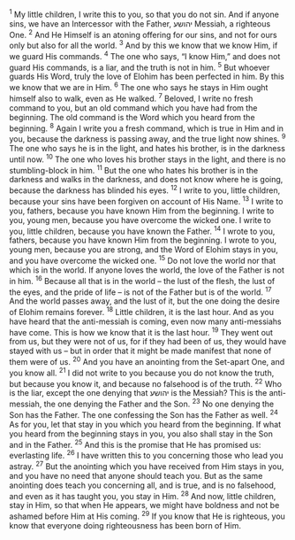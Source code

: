 <sup>1</sup> My little children, I write this to you, so that you do not sin. And if anyone sins, we have an Intercessor with the Father, יהושע Messiah, a righteous One.
<sup>2</sup> And He Himself is an atoning offering for our sins, and not for ours only but also for all the world.
<sup>3</sup> And by this we know that we know Him, if we guard His commands.
<sup>4</sup> The one who says, “I know Him,” and does not guard His commands, is a liar, and the truth is not in him.
<sup>5</sup> But whoever guards His Word, truly the love of Elohim has been perfected in him. By this we know that we are in Him.
<sup>6</sup> The one who says he stays in Him ought himself also to walk, even as He walked.
<sup>7</sup> Beloved, I write no fresh command to you, but an old command which you have had from the beginning. The old command is the Word which you heard from the beginning.
<sup>8</sup> Again I write you a fresh command, which is true in Him and in you, because the darkness is passing away, and the true light now shines.
<sup>9</sup> The one who says he is in the light, and hates his brother, is in the darkness until now.
<sup>10</sup> The one who loves his brother stays in the light, and there is no stumbling-block in him.
<sup>11</sup> But the one who hates his brother is in the darkness and walks in the darkness, and does not know where he is going, because the darkness has blinded his eyes.
<sup>12</sup> I write to you, little children, because your sins have been forgiven on account of His Name.
<sup>13</sup> I write to you, fathers, because you have known Him from the beginning. I write to you, young men, because you have overcome the wicked one. I write to you, little children, because you have known the Father.
<sup>14</sup> I wrote to you, fathers, because you have known Him from the beginning. I wrote to you, young men, because you are strong, and the Word of Elohim stays in you, and you have overcome the wicked one.
<sup>15</sup> Do not love the world nor that which is in the world. If anyone loves the world, the love of the Father is not in him.
<sup>16</sup> Because all that is in the world – the lust of the flesh, the lust of the eyes, and the pride of life – is not of the Father but is of the world.
<sup>17</sup> And the world passes away, and the lust of it, but the one doing the desire of Elohim remains forever.
<sup>18</sup> Little children, it is the last hour. And as you have heard that the anti-messiah is coming, even now many anti-messiahs have come. This is how we know that it is the last hour.
<sup>19</sup> They went out from us, but they were not of us, for if they had been of us, they would have stayed with us – but in order that it might be made manifest that none of them were of us.
<sup>20</sup> And you have an anointing from the Set-apart One, and you know all.
<sup>21</sup> I did not write to you because you do not know the truth, but because you know it, and because no falsehood is of the truth.
<sup>22</sup> Who is the liar, except the one denying that יהושע is the Messiah? This is the anti-messiah, the one denying the Father and the Son.
<sup>23</sup> No one denying the Son has the Father. The one confessing the Son has the Father as well.
<sup>24</sup> As for you, let that stay in you which you heard from the beginning. If what you heard from the beginning stays in you, you also shall stay in the Son and in the Father.
<sup>25</sup> And this is the promise that He has promised us: everlasting life.
<sup>26</sup> I have written this to you concerning those who lead you astray.
<sup>27</sup> But the anointing which you have received from Him stays in you, and you have no need that anyone should teach you. But as the same anointing does teach you concerning all, and is true, and is no falsehood, and even as it has taught you, you stay in Him.
<sup>28</sup> And now, little children, stay in Him, so that when He appears, we might have boldness and not be ashamed before Him at His coming.
<sup>29</sup> If you know that He is righteous, you know that everyone doing righteousness has been born of Him.
